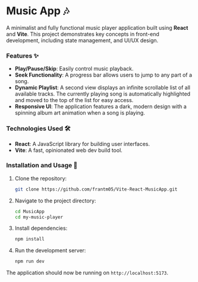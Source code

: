 # Music App 🎶

A minimalist and fully functional music player application built using **React** and **Vite**. This project demonstrates key concepts in front-end development, including state management, and UI/UX design.

### Features ✨

- **Play/Pause/Skip**: Easily control music playback.
- **Seek Functionality**: A progress bar allows users to jump to any part of a song.
- **Dynamic Playlist**: A second view displays an infinite scrollable list of all available tracks. The currently playing song is automatically highlighted and moved to the top of the list for easy access.
- **Responsive UI**: The application features a dark, modern design with a spinning album art animation when a song is playing.

### Technologies Used 🛠️

- **React**: A JavaScript library for building user interfaces.
- **Vite**: A fast, opinionated web dev build tool.

### Installation and Usage 🚀

1.  Clone the repository:
    ```bash
    git clone https://github.com/frantm05/Vite-React-MusicApp.git
    ```
2.  Navigate to the project directory:
    ```bash
    cd MusicApp
    cd my-music-player
    ```
3.  Install dependencies:
    ```bash
    npm install
    ```
4.  Run the development server:
    ```bash
    npm run dev
    ```

The application should now be running on `http://localhost:5173`.
